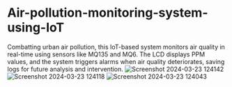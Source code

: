 # Air-pollution-monitoring-system-using-IoT
Combatting urban air pollution, this IoT-based system monitors air quality in real-time using sensors like MQ135 and MQ6. The LCD displays PPM values, and the system triggers alarms when air quality deteriorates, saving logs for future analysis and intervention.
![Screenshot 2024-03-23 124142](https://github.com/Anusha415/Air-pollution-monitoring-system-using-IoT/assets/140039024/3510fc9b-7563-4b9a-959f-dfe2371c26d8)
![Screenshot 2024-03-23 124118](https://github.com/Anusha415/Air-pollution-monitoring-system-using-IoT/assets/140039024/b05f10a6-5e15-4e7b-841a-fa1fb5cbc40b)
![Screenshot 2024-03-23 124043](https://github.com/Anusha415/Air-pollution-monitoring-system-using-IoT/assets/140039024/eaae3f42-c5f3-411b-a5de-140e378c008d)
